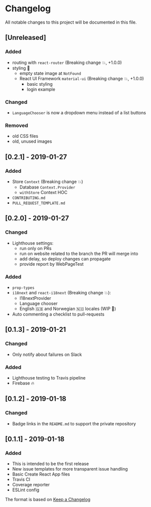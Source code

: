 # Changelog
All notable changes to this project will be documented in this file.

## [Unreleased]
### Added
- routing with `react-router` (Breaking change 💥, +1.0.0)
- styling 💄
  - empty state image at `NotFound`
  - React UI Framework `material-ui` (Breaking change 💥, +1.0.0)
    - basic styling
    - login example

### Changed
- `LanguageChooser` is now a dropdown menu instead of a list buttons

### Removed
- old CSS files
- old, unused images


## [0.2.1] - 2019-01-27
### Added
- Store `Context` (Breaking change 💥)
  - Database `Context.Provider`
  - `withStore` Context HOC
- `CONTRIBUTING.md`
- `PULL_REQUEST_TEMPLATE.md`

## [0.2.0] - 2019-01-27
### Changed
- Lighthouse settings:
  - run only on PRs
  - run on website related to the branch the PR will merge into
  - add delay, so deploy changes can propagate
  - provide report by WebPageTest
  
### Added
- `prop-types`
- `i18next` and `react-i18next` (Breaking change 💥):
  - I18nextProvider
  - Language chooser
  - English 🇬🇧 and Norwegian 🇳🇴 locales (WIP 🚧)
- Auto commenting a checklist to pull-requests

## [0.1.3] - 2019-01-21
### Changed
- Only notify about failures on Slack

### Added
- Lighthouse testing to Travis pipeline
- Firebase 🔥


## [0.1.2] - 2019-01-18
### Changed
- Badge links in the `README.md` to support the private repository

## [0.1.1] - 2019-01-18
### Added
- This is intended to be the first release
- New issue templates for more transparent issue handling
- Basic Create React App files
- Travis CI
- Coverage reporter
- ESLint config

The format is based on [Keep a Changelog](https://keepachangelog.com/en/1.0.0/)